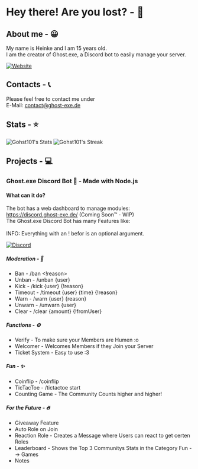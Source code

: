# Hey there! Are you lost? - 👻

## About me - 😀
My name is Heinke and I am 15 years old.\
I am the creator of Ghost.exe, a Discord bot to easily manage your server.

[![Website](https://img.shields.io/website?url=https%3A%2F%2Fghost-exe.de%2Fportfolio&down_message=Portfolio&style=for-the-badge&label=See%20my)](https://ghost-exe.de/portfolio.html)

## Contacts - 📞
Please feel free to contact me under\
E-Mail: contact@ghost-exe.de



## Stats - ⭐
![Gohst101's Stats](https://github-readme-stats.vercel.app/api?username=Gohst101&theme=vue-dark&show_icons=true&hide_border=false&count_private=true)
![Gohst101's Streak](https://github-readme-streak-stats.herokuapp.com/?user=Gohst101&theme=vue-dark&hide_border=false)

## Projects - 💻
### Ghost.exe Discord Bot 🤖 - Made with Node.js

#### What can it do?
The bot has a web dashboard to manage modules:\
https://discord.ghost-exe.de/ (Coming Soon™ - WIP)\
The Ghost.exe Discord Bot has many Features like:\
\
INFO: Everything with an ! befor is an optional argument.


[![Discord](https://img.shields.io/discord/1310338591150444585?style=for-the-badge&logo=discord&logoColor=blue&label=Discord)](https://discord.gg/xAEqdQaErM)


##### Moderation - 🔨
- Ban - /ban <user> <!reason>
- Unban - /unban {user}
- Kick - /kick {user} {!reason}
- Timeout - /timeout {user} {time} {!reason}
- Warn - /warn {user} {reason}
- Unwarn - /unwarn {user}
- Clear - /clear {amount} {!fromUser}

##### Functions - ⚙
- Verify - To make sure your Members are Humen :o
- Welcomer - Welcomes Members if they Join your Server
- Ticket System - Easy to use :3

##### Fun - ✨
- Coinflip - /coinflip
- TicTacToe - /tictactoe start
- Counting Game - The Community Counts higher and higher!

##### For the Future - 🔥
- Giveaway Feature
- Auto Role on Join
- Reaction Role - Creates a Message where Users can react to get certen Roles
- Leaderboard - Shows the Top 3 Communitys Stats in the Category Fun --> Games
- Notes
